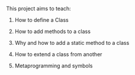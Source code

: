 This project aims to teach:

1) How to define a Class

2) How to add methods to a class

3) Why and how to add a static method to a class

4) How to extend a class from another

5) Metaprogramming and symbols
